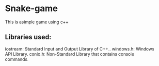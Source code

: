 # Snake-game
This is asimple game using c++

## Libraries used:
iostream: Standard Input and Output Library of C++..
windows.h: Windows API Library.
conio.h: Non-Standard Library that contains console commands.
